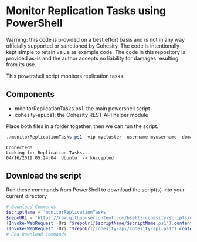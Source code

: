 # Monitor Replication Tasks using PowerShell

Warning: this code is provided on a best effort basis and is not in any way officially supported or sanctioned by Cohesity. The code is intentionally kept simple to retain value as example code. The code in this repository is provided as-is and the author accepts no liability for damages resulting from its use.

This powershell script monitors replication tasks.

## Components

* monitorReplicationTasks.ps1: the main powershell script
* cohesity-api.ps1: the Cohesity REST API helper module

Place both files in a folder together, then we can run the script.

```powershell
./monitorReplicationTasks.ps1 -vip mycluster -username myusername -domain mydomain.net
```

```text
Connected!
Looking for Replication Tasks...
04/16/2019 05:24:04  Ubuntu  -> kAccepted
```

## Download the script

Run these commands from PowerShell to download the script(s) into your current directory

```powershell
# Download Commands
$scriptName = 'monitorReplicationTasks'
$repoURL = 'https://raw.githubusercontent.com/bseltz-cohesity/scripts/master/powershell'
(Invoke-WebRequest -Uri "$repoUrl/$scriptName/$scriptName.ps1").content | Out-File "$scriptName.ps1"; (Get-Content "$scriptName.ps1") | Set-Content "$scriptName.ps1"
(Invoke-WebRequest -Uri "$repoUrl/cohesity-api/cohesity-api.ps1").content | Out-File cohesity-api.ps1; (Get-Content cohesity-api.ps1) | Set-Content cohesity-api.ps1
# End Download Commands
```
